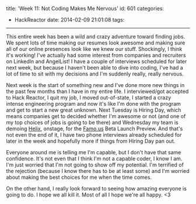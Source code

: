 title: 'Week 11: Not Coding Makes Me Nervous'
id: 601
categories:
  - HackReactor
date: 2014-02-09 21:01:08
tags:
---

This entire week has been a wild and crazy adventure toward finding jobs. We spent lots of time making our resumes look awesome and making sure all of our online presences look like we knew our stuff. Shockingly, I think it's working! I've actually had some interest from companies and recruiters on LinkedIn and AngelList! I have a couple of interviews scheduled for later next week, but because I haven't been able to dive into coding, I've had a lot of time to sit with my decisions and I'm suddenly really, really nervous.

Next week is the start of something new and I've done more new things in the past few months than I have in my entire life. I interviewed/got accepted to Hack Reactor, I quit my job, I moved out-of-state, I started a crazy intense engineering program and now it's like I'm done with the program and get to start a new great unknown. Next Tuesday is Hiring Day, which means companies get to decided whether I'm awesome or not (and one of my top choices of jobs is going to be there) and Wednesday my team is demoing [Helix](http://www.youtube.com/watch?v=CW8BBP-DxIw), onstage, for the [Famo.us](http://famo.us) Beta Launch Preview. And that's not even the end of it, I have two phone interviews already scheduled for later in the week and hopefully more if things from Hiring Day pan out.

Everyone around me is telling me I'm capable, but I don't have that same confidence. It's not even that I think I'm not a capable coder, I know I am. I'm just worried that I'm not going to show off my potential. I'm terrified of the rejection (because I know there has to be at least some) and I'm worried about making the best choices for me when the time comes.

On the other hand, I really look forward to seeing how amazing everyone is going to do. I hope we all kill it. Most of all I hope we're all happy. &lt;3